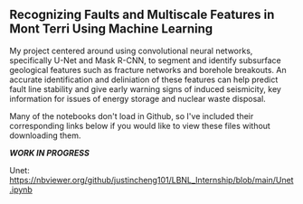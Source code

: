 ## Recognizing Faults and Multiscale Features in Mont Terri Using Machine Learning

My project centered around using convolutional neural networks, specifically U-Net and Mask R-CNN, to segment and identify subsurface geological features such as fracture networks and borehole breakouts. An accurate identification and deliniation of these features can help predict fault line stability and give early warning signs of induced seismicity, key information for issues of energy storage and nuclear waste disposal.

Many of the notebooks don't load in Github, so I've included their corresponding links below if you would like to view these files without downloading them.

***WORK IN PROGRESS***

Unet: https://nbviewer.org/github/justincheng101/LBNL_Internship/blob/main/Unet.ipynb

